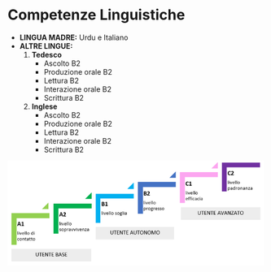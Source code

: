 # Competenze Linguistiche

- **LINGUA MADRE:** Urdu e Italiano
- **ALTRE LINGUE:**
  1. **Tedesco**
     - Ascolto B2
     - Produzione orale B2
     - Lettura B2
     - Interazione orale B2
     - Scrittura B2
  2. **Inglese**
     - Ascolto B2
     - Produzione orale B2
     - Lettura B2
     - Interazione orale B2
     - Scrittura B2

![Schema CEFR](https://github.com/faizan-nd/faizan-nd.github.io/blob/main/schema_CEFR.png)

